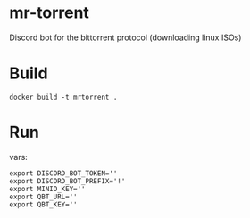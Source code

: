 # mr-torrent
Discord bot for the bittorrent protocol (downloading linux ISOs)

# Build

`docker build -t mrtorrent .`

# Run

vars:

```
export DISCORD_BOT_TOKEN=''
export DISCORD_BOT_PREFIX='!'
export MINIO_KEY=''
export QBT_URL=''
export QBT_KEY=''
```